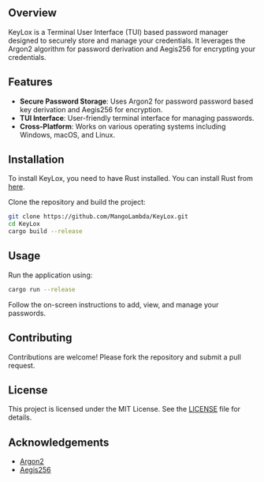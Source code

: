 ## Overview

KeyLox is a Terminal User Interface (TUI) based password manager designed to securely store and manage your credentials. It leverages the Argon2 algorithm for password derivation and Aegis256 for encrypting your credentials.

## Features

- **Secure Password Storage**: Uses Argon2 for password password based key derivation and Aegis256 for encryption.
- **TUI Interface**: User-friendly terminal interface for managing passwords.
- **Cross-Platform**: Works on various operating systems including Windows, macOS, and Linux.

## Installation

To install KeyLox, you need to have Rust installed. You can install Rust from [here](https://www.rust-lang.org/tools/install).

Clone the repository and build the project:

```sh
git clone https://github.com/MangoLambda/KeyLox.git
cd KeyLox
cargo build --release
```

## Usage

Run the application using:

```sh
cargo run --release
```

Follow the on-screen instructions to add, view, and manage your passwords.

## Contributing

Contributions are welcome! Please fork the repository and submit a pull request.

## License

This project is licensed under the MIT License. See the [LICENSE](LICENSE) file for details.

## Acknowledgements

- [Argon2](https://github.com/P-H-C/phc-winner-argon2)
- [Aegis256](https://github.com/jedisct1/aegis)

